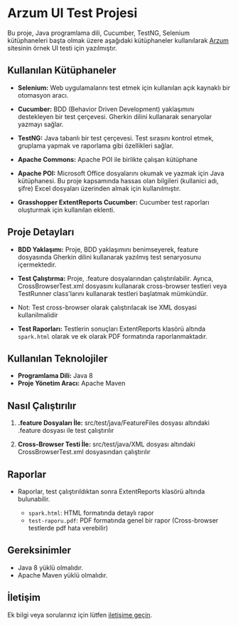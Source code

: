 # Arzum UI Test Projesi

Bu proje, Java programlama dili, Cucumber, TestNG, Selenium kütüphaneleri başta olmak üzere aşağıdaki kütüphaneler kullanılarak [Arzum](https://www.arzum.com.tr/) sitesinin örnek UI testi için yazılmıştır.

## Kullanılan Kütüphaneler

- **Selenium:** Web uygulamalarını test etmek için kullanılan açık kaynaklı bir otomasyon aracı.
  
- **Cucumber:** BDD (Behavior Driven Development) yaklaşımını destekleyen bir test çerçevesi. Gherkin dilini kullanarak senaryolar yazmayı sağlar.
  
- **TestNG:** Java tabanlı bir test çerçevesi. Test sırasını kontrol etmek, gruplama yapmak ve raporlama gibi özellikleri sağlar.
  
- **Apache Commons:** Apache POI ile birlikte çalışan kütüphane
  
- **Apache POI:** Microsoft Office dosyalarını okumak ve yazmak için Java kütüphanesi. Bu proje kapsamında hassas olan bilgileri (kullanici adı, şifre) Excel dosyaları üzerinden almak için kullanılmıştır.
  
- **Grasshopper ExtentReports Cucumber:** Cucumber test raporları oluşturmak için kullanılan eklenti.

## Proje Detayları

- **BDD Yaklaşımı:** Proje, BDD yaklaşımını benimseyerek, feature dosyasında Gherkin dilini kullanarak yazılmış test senaryosunu içermektedir.
  
- **Test Çalıştırma:** Proje, .feature dosyalarından çalıştırılabilir. Ayrıca, CrossBrowserTest.xml dosyasını kullanarak cross-browser testleri veya TestRunner class'larını kullanarak testleri başlatmak mümkündür.
- Not: Test cross-browser olarak çalıştırılacak ise XML dosyasi kullanilmalidir
  
- **Test Raporları:** Testlerin sonuçları ExtentReports klasörü altında `spark.html` olarak ve ek olarak PDF formatında raporlanmaktadır.

## Kullanılan Teknolojiler

- **Programlama Dili:** Java 8
- **Proje Yönetim Aracı:** Apache Maven

## Nasıl Çalıştırılır

1. **.feature Dosyaları İle:** src/test/java/FeatureFiles dosyası altındaki .feature dosyası ile test çalıştırılır


2. **Cross-Browser Testi İle:** src/test/java/XML dosyası altındaki CrossBrowserTest.xml dosyasından çalıştırılır

## Raporlar

- Raporlar, test çalıştırıldıktan sonra ExtentReports klasörü altında bulunabilir.

  - `spark.html`: HTML formatında detaylı rapor
  - `test-raporu.pdf`: PDF formatında genel bir rapor (Cross-browser testlerde pdf hata verebilir)

## Gereksinimler

- Java 8 yüklü olmalıdır.
- Apache Maven yüklü olmalıdır.

## İletişim

Ek bilgi veya sorularınız için lütfen [iletişime geçin](emrahguney1993@gmail.com).
